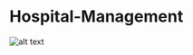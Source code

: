 # Hospital-Management
![alt text](https://github.com/Zeeshan-jamal/Hospital-Management/blob/main/hospital-management-systemdatabase-11-2048.png)
